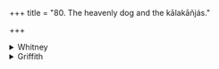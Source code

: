 +++
title = "80. The heavenly dog and the kālakāñjás."

+++

<details><summary>Whitney</summary>

### Comment
The first half-verse is RV. x. 136. 4 a, b, which differs only by reading rūpā́ instead of bhūtā́ in b; it is part of the hymn that extols the powers of the muni. Ppp. has a very different version of b, c, d: svar bhūtā vyacācalat: sa no divyasyāi ’daṁ mahas tasmā etena haviṣā juhomi.
</details>

<details><summary>Griffith</summary>

A prayer for help and protection
</details>
